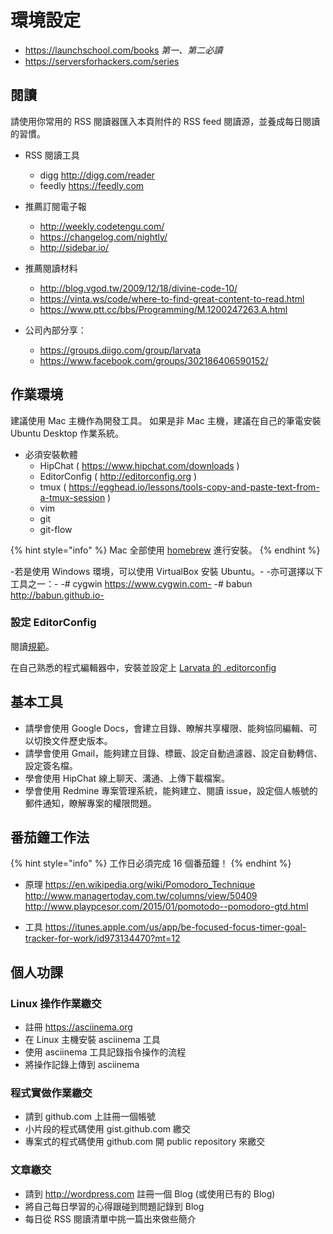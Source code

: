 # 環境設定

* https://launchschool.com/books *第一、第二必讀*
* https://serversforhackers.com/series

## 閱讀

請使用你常用的 RSS 閱讀器匯入本頁附件的 RSS feed 閱讀源，並養成每日閱讀的習慣。

* RSS 閱讀工具
  * digg http://digg.com/reader
  * feedly https://feedly.com

* 推薦訂閱電子報
  * http://weekly.codetengu.com/
  * https://changelog.com/nightly/
  * http://sidebar.io/

* 推薦閱讀材料
  * http://blog.vgod.tw/2009/12/18/divine-code-10/
  * https://vinta.ws/code/where-to-find-great-content-to-read.html
  * https://www.ptt.cc/bbs/Programming/M.1200247263.A.html

* 公司內部分享：
  * https://groups.diigo.com/group/larvata
  * https://www.facebook.com/groups/302186406590152/

## 作業環境

建議使用 Mac 主機作為開發工具。
如果是非 Mac 主機，建議在自己的筆電安裝 Ubuntu Desktop 作業系統。

* 必須安裝軟體
  * HipChat ( https://www.hipchat.com/downloads )
  * EditorConfig ( http://editorconfig.org )
  * tmux ( https://egghead.io/lessons/tools-copy-and-paste-text-from-a-tmux-session )
  * vim
  * git
  * git-flow

{% hint style="info" %}
Mac 全部使用 [homebrew](https://brew.sh/index_zh-tw) 進行安裝。
{% endhint %}

-若是使用 Windows 環境，可以使用 VirtualBox 安裝 Ubuntu。-
-亦可選擇以下工具之一：-
-# cygwin https://www.cygwin.com-
-# babun http://babun.github.io-

### 設定 EditorConfig

閱讀[規範](https://github.com/LarvataTW/coding-style)。

在自己熟悉的程式編輯器中，安裝並設定上 [Larvata 的 .editorconfig](https://raw.githubusercontent.com/LarvataTW/coding-style/master/editorconfig)

## 基本工具

* 請學會使用 Google Docs，會建立目錄、瞭解共享權限、能夠協同編輯、可以切換文件歷史版本。
* 請學會使用 Gmail，能夠建立目錄、標籤、設定自動過濾器、設定自動轉信、設定簽名檔。
* 學會使用 HipChat 線上聊天、溝通、上傳下載檔案。
* 學會使用 Redmine 專案管理系統，能夠建立、閱讀 issue，設定個人帳號的郵件通知，瞭解專案的權限問題。

## 番茄鐘工作法

{% hint style="info" %}
工作日必須完成 16 個番茄鐘！
{% endhint %}

* 原理
https://en.wikipedia.org/wiki/Pomodoro_Technique
http://www.managertoday.com.tw/columns/view/50409
http://www.playpcesor.com/2015/01/pomotodo--pomodoro-gtd.html

* 工具
https://itunes.apple.com/us/app/be-focused-focus-timer-goal-tracker-for-work/id973134470?mt=12


## 個人功課

###  Linux 操作作業繳交

* 註冊 https://asciinema.org  
* 在 Linux 主機安裝 asciinema 工具
* 使用 asciinema 工具記錄指令操作的流程
* 將操作記錄上傳到 asciinema

###  程式實做作業繳交

* 請到 github.com 上註冊一個帳號
* 小片段的程式碼使用 gist.github.com 繳交
* 專案式的程式碼使用 github.com 開 public repository 來繳交

### 文章繳交

* 請到 http://wordpress.com 註冊一個 Blog (或使用已有的 Blog)
* 將自己每日學習的心得跟碰到問題記錄到 Blog
* 每日從 RSS 閱讀清單中挑一篇出來做些簡介
